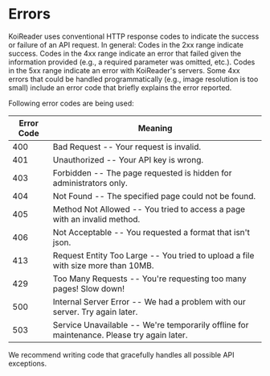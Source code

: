 # Errors

<!-- <aside class="notice">
This error section is stored in a separate file in <code>includes/_errors.md</code>. Slate allows you to optionally separate out your docs into many files...just save them to the <code>includes</code> folder and add them to the top of your <code>index.md</code>'s frontmatter. Files are included in the order listed.
</aside> -->

KoiReader uses conventional HTTP response codes to indicate the success or failure of an API request. In general: Codes in the 2xx range indicate success. Codes in the 4xx range indicate an error that failed given the information provided (e.g., a required parameter was omitted, etc.). Codes in the 5xx range indicate an error with KoiReader's servers.
Some 4xx errors that could be handled programmatically (e.g., image resolution is too small) include an error code that briefly explains the error reported.

Following error codes are being used:


Error Code | Meaning
---------- | -------
400 | Bad Request -- Your request is invalid.
401 | Unauthorized -- Your API key is wrong.
403 | Forbidden -- The page requested is hidden for administrators only.
404 | Not Found -- The specified page could not be found.
405 | Method Not Allowed -- You tried to access a page with an invalid method.
406 | Not Acceptable -- You requested a format that isn't json.
413 | Request Entity Too Large -- You tried to upload a file with size more than 10MB.
429 | Too Many Requests -- You're requesting too many pages! Slow down!
500 | Internal Server Error -- We had a problem with our server. Try again later.
503 | Service Unavailable -- We're temporarily offline for maintenance. Please try again later.

We recommend writing code that gracefully handles all possible API exceptions.
